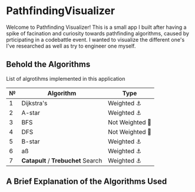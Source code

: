 # PathfindingVisualizer

Welcome to Pathfinding Visualizer! This is a small app I built after having a spike of facination and curiosity towards pathfinding algorithms, caused by prticipating in a codebattle event. I wanted to visualize the different one's I've researched as well as try to engineer one myself. 

## Behold the Algorithms

List of algrotihms implemented in this application

№|Algorithm| Type |
-|-------------|--------|
1|Dijkstra's | Weighted ⚓|
2| A-star | Weighted ⚓|
3| BFS | Not Weighted 🏃|
4|DFS|  Not Weighted 🏃|
5| B-star | Weighted ⚓|
6| aß | Weighted ⚓|
7| **Catapult** / **Trebuchet** Search| Weighted ⚓|


## A Brief Explanation of the Algorithms Used
